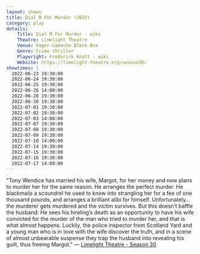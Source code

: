 ```yaml
---
layout: shows
title: Dial M For Murder (2022)
category: play
details: 
    Title: Dial M For Murder - wiki
    Theatre: Limelight Theatre
    Venue: Koger-Gamache Black Box
    Genre: Crime thriller
    Playwright: Frederick Knott - wiki
    Website: https://limelight-theatre.org/season30/
showtimes: |
  2022-06-23 19:30:00
  2022-06-24 19:30:00
  2022-06-25 19:30:00
  2022-06-26 14:00:00
  2022-06-28 19:30:00
  2022-06-30 19:30:00
  2022-07-01 19:30:00
  2022-07-02 19:30:00
  2022-07-03 14:00:00
  2022-07-07 19:30:00
  2022-07-08 19:30:00
  2022-07-09 19:30:00
  2022-07-10 14:00:00
  2022-07-14 19:30:00
  2022-07-15 19:30:00
  2022-07-16 19:30:00
  2022-07-17 14:00:00
---
```

"Tony Wendice has married his wife, Margot, for her money and now plans to murder her for the same reason. He arranges the perfect murder. He blackmails a scoundrel he used to know into strangling her for a fee of one thousand pounds, and arranges a brilliant alibi for himself. Unfortunately…the murderer gets murdered and the victim survives. But this doesn’t baffle the husband: He sees his hireling’s death as an opportunity to have his wife convicted for the murder of the man who tried to murder her, and that is what almost happens. Luckily, the police inspector from Scotland Yard and a young man who is in love with the wife discover the truth, and in a scene of almost unbearable suspense they trap the husband into revealing his guilt, thus freeing Margot." — [Limelight Theatre -  Season 30](https://limelight-theatre.org/season30/)
